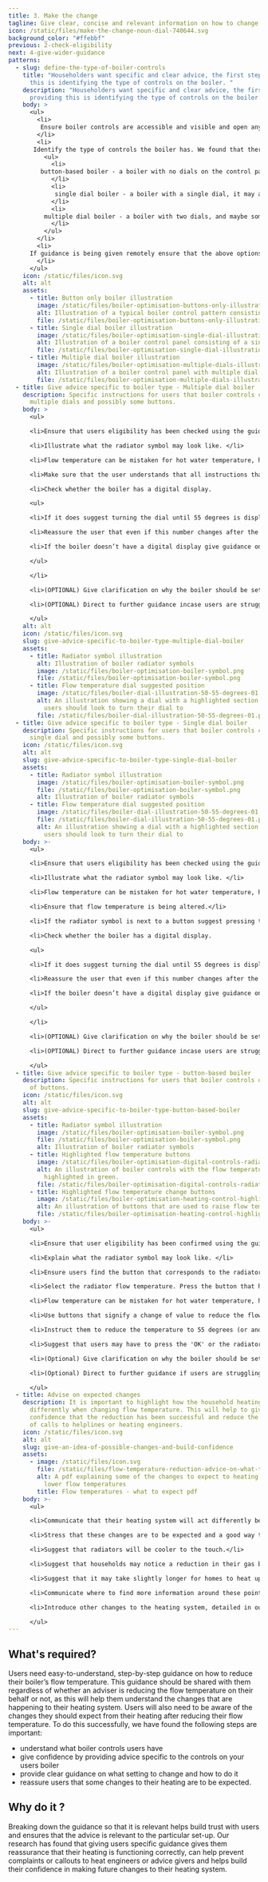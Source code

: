 ```yaml
---
title: 3. Make the change
tagline: Give clear, concise and relevant information on how to change flow temperature.
icon: /static/files/make-the-change-noun-dial-740644.svg
background_color: "#ffebbf"
previous: 2-check-eligibility
next: 4-give-wider-guidance
patterns:
  - slug: define-the-type-of-boiler-controls
    title: "Householders want specific and clear advice, the first step to providing
      this is identifying the type of controls on the boiler. "
    description: "Householders want specific and clear advice, the first step to
      providing this is identifying the type of controls on the boiler. "
    body: >
      <ul>
        <li>
         Ensure boiler controls are accessible and visible and open any covering panel.
        </li>
        <li>
       Identify the type of controls the boiler has. We found that there are three main types that cover the majority of systems: 
          <ul>
            <li>
         button-based boiler - a boiler with no dials on the control panel, only buttons
            </li>
            <li>
             single dial boiler - a boiler with a single dial, it may also have some buttons
            </li>
            <li>
          multiple dial boiler - a boiler with two dials, and maybe some buttons. 
            </li>
          </ul>
        </li>
        <li>
      If guidance is being given remotely ensure that the above options are described and if possible illustrated to users. 
        </li>
      </ul>
    icon: /static/files/icon.svg
    alt: alt
    assets:
      - title: Button only boiler illustration
        image: /static/files/boiler-optimisation-buttons-only-illustration.png
        alt: Illustration of a typical boiler control pattern consisting of only buttons
        file: /static/files/boiler-optimisation-buttons-only-illustration.png
      - title: Single dial boiler illustration
        image: /static/files/boiler-optimisation-single-dial-illustration.png
        alt: Illustration of a boiler control panel consisting of a single dial control
        file: /static/files/boiler-optimisation-single-dial-illustration.png
      - title: Multiple dial boiler illustration
        image: /static/files/boiler-optimisation-multiple-dials-illustration.png
        alt: Illustration of a boiler control panel with multiple dial controls
        file: /static/files/boiler-optimisation-multiple-dials-illustration.png
  - title: Give advice specific to boiler type - Multiple dial boiler
    description: Specific instructions for users that boiler controls consist of
      multiple dials and possibly some buttons.
    body: >
      <ul>

      <li>Ensure that users eligibility has been checked using the guidelines in “4.2 checking eligibility” </li>

      <li>Illustrate what the radiator symbol may look like. </li>

      <li>Flow temperature can be mistaken for hot water temperature, hot water being the water that is supplied to the taps and showers. Ensure that flow temperature is being altered.</li>

      <li>Make sure that the user understands that all instructions that follow will relate to the dial that has the radiator symbol near to it.</li>

      <li>Check whether the boiler has a digital display.

      <ul>

      <li>If it does suggest turning the dial until 55 degrees is displayed. </li>

      <li>Reassure the user that even if this number changes after the dial has been left, the maximum flow temperature should have been set correctly.</li>

      <li>If the boiler doesn’t have a digital display give guidance on the approximate position to adjust the dial to. We have provided suggested graphics below, although the exact position will depend on the make and model of the boiler. </li>

      </ul>

      </li>

      <li>(OPTIONAL) Give clarification on why the boiler should be set to 55 degrees.</li>

      <li>(OPTIONAL) Direct to further guidance incase users are struggling to change their flow temperature. One option is to direct users to freeboilermanuals.com and guide them to enter their boilers GC number. Every boiler has a GC number, and it's usually on the front of the boiler. It starts with 'GC' followed by a 7 digit number.</li>

      </ul>
    alt: alt
    icon: /static/files/icon.svg
    slug: give-advice-specific-to-boiler-type-multiple-dial-boiler
    assets:
      - title: Radiator symbol illustration
        alt: Illustration of boiler radiator symbols
        image: /static/files/boiler-optimisation-boiler-symbol.png
        file: /static/files/boiler-optimisation-boiler-symbol.png
      - title: Flow temperature dial suggested position
        image: /static/files/boiler-dial-illustration-50-55-degrees-01.png
        alt: An illustration showing a dial with a highlighted section in green that
          users should look to turn their dial to
        file: /static/files/boiler-dial-illustration-50-55-degrees-01.png
  - title: Give advice specific to boiler type - Single dial boiler
    description: Specific instructions for users that boiler controls consist of a
      single dial and possibly some buttons.
    icon: /static/files/icon.svg
    alt: alt
    slug: give-advice-specific-to-boiler-type-single-dial-boiler
    assets:
      - title: Radiator symbol illustration
        image: /static/files/boiler-optimisation-boiler-symbol.png
        file: /static/files/boiler-optimisation-boiler-symbol.png
        alt: Illustration of boiler radiator symbols
      - title: Flow temperature dial suggested position
        image: /static/files/boiler-dial-illustration-50-55-degrees-01.png
        file: /static/files/boiler-dial-illustration-50-55-degrees-01.png
        alt: An illustration showing a dial with a highlighted section in green that
          users should look to turn their dial to
    body: >-
      <ul>

      <li>Ensure that users eligibility has been checked using the guidelines in “4.2 checking eligibility” </li>

      <li>Illustrate what the radiator symbol may look like. </li>

      <li>Flow temperature can be mistaken for hot water temperature, hot water being the water that is supplied to the taps and showers.</li>

      <li>Ensure that flow temperature is being altered.</li>

      <li>If the radiator symbol is next to a button suggest pressing this button to select flow temperature. </li>

      <li>Check whether the boiler has a digital display.

      <ul>

      <li>If it does suggest turning the dial until 55 degrees is displayed. </li>

      <li>Reassure the user that even if this number changes after the dial has been left, the maximum flow temperature should have been set correctly.</li>

      <li>If the boiler doesn’t have a digital display give guidance on the approximate position to adjust the dial to. We have provided suggested graphics below, although the exact position will depend on the make and model of the boiler. </li>

      </ul>

      </li>

      <li>(OPTIONAL) Give clarification on why the boiler should be set to 55 degrees.</li>

      <li>(OPTIONAL) Direct to further guidance incase users are struggling to change their flow temperature. One option is to direct users to freeboilermanuals.com and guide them to enter their boilers GC number. Every boiler has a GC number, and it's usually on the front of the boiler. It starts with 'GC' followed by a 7 digit number.</li>

      </ul>
  - title: Give advice specific to boiler type - button-based boiler
    description: Specific instructions for users that boiler controls only consist
      of buttons.
    icon: /static/files/icon.svg
    alt: alt
    slug: give-advice-specific-to-boiler-type-button-based-boiler
    assets:
      - title: Radiator symbol illustration
        image: /static/files/boiler-optimisation-boiler-symbol.png
        file: /static/files/boiler-optimisation-boiler-symbol.png
        alt: Illustration of boiler radiator symbols
      - title: Highlighted flow temperature buttons
        image: /static/files/boiler-optimisation-digital-controls-radiator-highlighted-01-01.png
        alt: An illustration of boiler controls with the flow temperature button
          highlighted in green.
        file: /static/files/boiler-optimisation-digital-controls-radiator-highlighted-01-01.png
      - title: Highlighted flow temperature change buttons
        image: /static/files/boiler-optimisation-heating-control-highlight-01-01.png
        alt: An illustration of buttons that are used to raise flow temperature
        file: /static/files/boiler-optimisation-heating-control-highlight-01-01.png
    body: >-
      <ul>

      <li>Ensure that user eligibility has been confirmed using the guidelines in the checking eligibility step. </li>

      <li>Explain what the radiator symbol may look like. </li>

      <li>Ensure users find the button that corresponds to the radiator symbol. </li>

      <li>Select the radiator flow temperature. Press the button that has the radiator symbol on or near it. The display should then change to show the current flow temperature. </li>

      <li>Flow temperature can be mistaken for hot water temperature, hot water being the water that is supplied to the taps and showers. Ensure that the flow temperature, not the hot water temperature, is being altered.</li>

      <li>Use buttons that signify a change of value to reduce the flow temperature. They could be represented as directional arrows or plus and minus symbols.</li>

      <li>Instruct them to reduce the temperature to 55 degrees (or another desired temperature).</li>

      <li>Suggest that users may have to press the 'OK' or the radiator button again to confirm the change.</li>

      <li>(Optional) Give clarification on why the boiler should be set to 55 degrees.</li>

      <li>(Optional) Direct to further guidance if users are struggling to change their flow temperature. One option is to direct users to freeboilermanuals.com and guide them to enter their boilers GC number. Every boiler has a GC number, and it's usually on the front of the boiler. It starts with 'GC' followed by a 7-digit number.</li>

      </ul>
  - title: Advise on expected changes
    description: It is important to highlight how the household heating may perform
      differently when changing flow temperature. This will help to give
      confidence that the reduction has been successful and reduce the chances
      of calls to helplines or heating engineers.
    icon: /static/files/icon.svg
    alt: alt
    slug: give-an-idea-of-possible-changes-and-build-confidence
    assets:
      - image: /static/files/icon.svg
        file: /static/files/flow-temperature-reduction-advice-on-what-to-expect-.pdf
        alt: A pdf explaining some of the changes to expect to heating systems running
          lower flow temperatures
        title: Flow temperatures - what to expect pdf
    body: >-
      <ul>

      <li>Communicate that their heating system will act differently because of the change.</li>

      <li>Stress that these changes are to be expected and a good way to confirm that the change has been made correctly.</li>

      <li>Suggest that radiators will be cooler to the touch.</li>

      <li>Suggest that households may notice a reduction in their gas bill.</li>

      <li>Suggest that it may take slightly longer for homes to heat up.</li>

      <li>Communicate where to find more information around these points to address concerns, reassuring users that their homes should still be comfortable.</li>

      <li>Introduce other changes to the heating system, detailed in our next principle “Provide wider heating advice.”</li>

      </ul>
---
```

## What's required?

Users need easy-to-understand, step-by-step guidance on how to reduce their boiler’s flow temperature. This guidance should be shared with them regardless of whether an adviser is reducing the flow temperature on their behalf or not, as this will help them understand the changes that are happening to their heating system. Users will also need to be aware of the changes they should expect from their heating after reducing their flow temperature. To do this successfully, we have found the following steps are important: 

* understand what boiler controls users have
* give confidence by providing advice specific to the controls on your users boiler
* provide clear guidance on what setting to change and how to do it
* reassure users that some changes to their heating are to be expected.

## Why do it ?

Breaking down the guidance so that it is relevant helps build trust with users and ensures that the advice is relevant to the particular set-up. Our research has found that giving users specific guidance gives them reassurance that their heating is functioning correctly, can help prevent complaints or callouts to heat engineers or advice givers and helps build their confidence in making future changes to their heating system.
